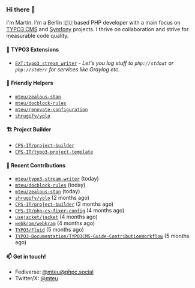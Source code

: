 ### Hi there 👋

I'm Martin. I'm a Berlin 🇪🇺 based PHP developer with a main focus on [TYPO3 CMS](https://typo3.org/) and [Symfony](https://symfony.com/) projects. I thrive on
collaboration and strive for measurable code quality.

#### 🧡 TYPO3 Extensions
- [`EXT:typo3_stream_writer`](https://github.com/mteu/typo3-stream-writer) - _Let's you log stuff to `php://stdout` or `
php://stderr` for services like Graylog etc._

#### 🚜 Friendly Helpers

- [`mteu/zealous-stan`](https://github.com/mteu/zealous-stan)
- [`mteu/docblock-rules`](https://github.com/mteu/docblock-rules)
- [`mteu/renovate-configuration`](https://github.com/mteu/renovate-configuration)
- [`shrugify/yolo`](https://github.com/shrugify/yolo)

#### 🏗️ Project Builder

- [`CPS-IT/project-builder`](https://github.com/CPS-IT/project-builder)
- [`CPS-IT/typo3-project-template`](https://github.com/CPS-IT/typo3-project-template)

#### 👷 Recent Contributions


- [`mteu/typo3-stream-writer`](https://github.com/mteu/typo3-stream-writer) (today)
- [`mteu/docblock-rules`](https://github.com/mteu/docblock-rules) (today)
- [`mteu/zealous-stan`](https://github.com/mteu/zealous-stan) (today)
- [`shrugify/yolo`](https://github.com/shrugify/yolo) (2 months ago)
- [`CPS-IT/project-builder`](https://github.com/CPS-IT/project-builder) (2 months ago)
- [`CPS-IT/php-cs-fixer-config`](https://github.com/CPS-IT/php-cs-fixer-config) (4 months ago)
- [`usejacket/jacket`](https://github.com/usejacket/jacket) (4 months ago)
- [`webkram/webkram`](https://github.com/webkram/webkram) (4 months ago)
- [`TYPO3/Fluid`](https://github.com/TYPO3/Fluid) (5 months ago)
- [`TYPO3-Documentation/TYPO3CMS-Guide-ContributionWorkflow`](https://github.com/TYPO3-Documentation/TYPO3CMS-Guide-ContributionWorkflow) (5 months ago)

#### 📫 Get in touch!

- Fediverse: [@mteu@phpc.social](https://phpc.social/@mteu)
- Twitter/X: [@mteu](https://x.com/mteu)
